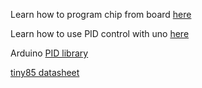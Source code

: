 Learn how to program chip from board [here](https://github.com/user/repo/blob/branch/other_file.md)

Learn how to use PID control with uno [here](https://www.teachmemicro.com/arduino-pid-control-tutorial)

Arduino [PID library](https://playground.arduino.cc/Code/PIDLibrary/)

[tiny85 datasheet](http://ww1.microchip.com/downloads/en/DeviceDoc/Atmel-2586-AVR-8-bit-Microcontroller-ATtiny25-ATtiny45-ATtiny85_Datasheet-Summary.pdf)
